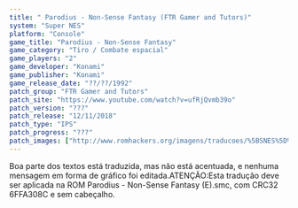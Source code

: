 ```yaml
---
title: " Parodius - Non-Sense Fantasy (FTR Gamer and Tutors)"
system: "Super NES"
platform: "Console"
game_title: "Parodius - Non-Sense Fantasy"
game_category: "Tiro / Combate espacial"
game_players: "2"
game_developer: "Konami"
game_publisher: "Konami"
game_release_date: "??/??/1992"
patch_group: "FTR Gamer and Tutors"
patch_site: "https://www.youtube.com/watch?v=ufRjQvmb39o"
patch_version: "???"
patch_release: "12/11/2018"
patch_type: "IPS"
patch_progress: "???"
patch_images: ["http://www.romhackers.org/imagens/traducoes/%5BSNES%5D%20Parodius%20-%20Non-Sense%20Fantasy%20-%20FTR%20Gamer%20-%201.png","http://www.romhackers.org/imagens/traducoes/%5BSNES%5D%20Parodius%20-%20Non-Sense%20Fantasy%20-%20FTR%20Gamer%20-%202.png","http://www.romhackers.org/imagens/traducoes/%5BSNES%5D%20Parodius%20-%20Non-Sense%20Fantasy%20-%20FTR%20Gamer%20-%203.png"]
---
```

Boa parte dos textos está traduzida, mas não está acentuada, e nenhuma mensagem em forma de gráfico foi editada.ATENÇÃO:Esta tradução deve ser aplicada na ROM Parodius - Non-Sense Fantasy (E).smc, com CRC32 6FFA308C e sem cabeçalho.